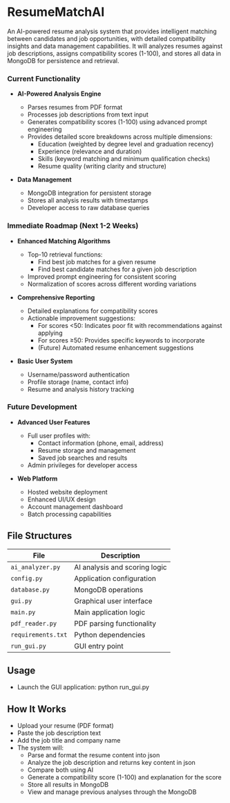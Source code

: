 # ResumeMatchAI

An AI-powered resume analysis system that provides intelligent matching between candidates and job opportunities, with detailed compatibility insights and data management capabilities. It will analyzes resumes against job descriptions, assigns compatibility scores (1-100), and stores all data in MongoDB for persistence and retrieval.

### Current Functionality
- **AI-Powered Analysis Engine**
  - Parses resumes from PDF format
  - Processes job descriptions from text input
  - Generates compatibility scores (1-100) using advanced prompt engineering
  - Provides detailed score breakdowns across multiple dimensions:
    - Education (weighted by degree level and graduation recency)
    - Experience (relevance and duration)
    - Skills (keyword matching and minimum qualification checks)
    - Resume quality (writing clarity and structure)

- **Data Management**
  - MongoDB integration for persistent storage
  - Stores all analysis results with timestamps
  - Developer access to raw database queries

### Immediate Roadmap (Next 1-2 Weeks)
- **Enhanced Matching Algorithms**
  - Top-10 retrieval functions:
    - Find best job matches for a given resume
    - Find best candidate matches for a given job description
  - Improved prompt engineering for consistent scoring
  - Normalization of scores across different wording variations

- **Comprehensive Reporting**
  - Detailed explanations for compatibility scores
  - Actionable improvement suggestions:
    - For scores <50: Indicates poor fit with recommendations against applying
    - For scores ≥50: Provides specific keywords to incorporate
    - (Future) Automated resume enhancement suggestions

- **Basic User System**
  - Username/password authentication
  - Profile storage (name, contact info)
  - Resume and analysis history tracking

### Future Development
- **Advanced User Features**
  - Full user profiles with:
    - Contact information (phone, email, address)
    - Resume storage and management
    - Saved job searches and results
  - Admin privileges for developer access

- **Web Platform**
  - Hosted website deployment
  - Enhanced UI/UX design
  - Account management dashboard
  - Batch processing capabilities

## File Structures
| File                 | Description                          |
|----------------------|--------------------------------------|
| `ai_analyzer.py`     | AI analysis and scoring logic        |
| `config.py`          | Application configuration            |
| `database.py`        | MongoDB operations                  |
| `gui.py`             | Graphical user interface            |
| `main.py`            | Main application logic              |
| `pdf_reader.py`      | PDF parsing functionality           |
| `requirements.txt`   | Python dependencies                 |
| `run_gui.py`         | GUI entry point                     |

## Usage
- Launch the GUI application:  python run_gui.py

## How It Works
- Upload your resume (PDF format)
- Paste the job description text
- Add the job title and company name
- The system will:
  -   Parse and format the resume content into json
  -   Analyze the job description and returns key content in json
  -   Compare both using AI
  -   Generate a compatibility score (1-100) and explanation for the score
  -   Store all results in MongoDB
  - View and manage previous analyses through the MongoDB
